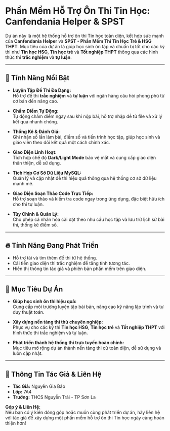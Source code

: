 # Phần Mềm Hỗ Trợ Ôn Thi Tin Học: Canfendania Helper & SPST

Dự án này là một hệ thống hỗ trợ ôn thi Tin học toàn diện, kết hợp sức mạnh của **Canfendania Helper** và **SPST - Phần Mềm Thi Tin Học Trẻ & HSG THPT**. Mục tiêu của dự án là giúp học sinh ôn tập và chuẩn bị tốt cho các kỳ thi như **Tin học HSG**, **Tin học trẻ** và **Tốt nghiệp THPT** thông qua các hình thức thi **trắc nghiệm** và **tự luận**.

---

## 🚀 Tính Năng Nổi Bật

- **Luyện Tập Đề Thi Đa Dạng:**  
  Hỗ trợ đề thi **trắc nghiệm** và **tự luận** với ngân hàng câu hỏi phong phú từ cơ bản đến nâng cao.

- **Chấm Điểm Tự Động:**  
  Tự động chấm điểm ngay sau khi nộp bài, hỗ trợ nhập đề từ file và xử lý kết quả nhanh chóng.

- **Thống Kê & Đánh Giá:**  
  Ghi nhận số lần làm bài, điểm số và tiến trình học tập, giúp học sinh và giáo viên theo dõi kết quả một cách chính xác.

- **Giao Diện Linh Hoạt:**  
  Tích hợp chế độ **Dark/Light Mode** bảo vệ mắt và cung cấp giao diện thân thiện, dễ sử dụng.

- **Tích Hợp Cơ Sở Dữ Liệu MySQL:**  
  Quản lý và cập nhật đề thi hiệu quả thông qua hệ thống cơ sở dữ liệu mạnh mẽ.

- **Giao Diện Soạn Thảo Code Trực Tiếp:**  
  Hỗ trợ soạn thảo và kiểm tra code ngay trong ứng dụng, đặc biệt hữu ích cho thi tự luận.

- **Tùy Chỉnh & Quản Lý:**  
  Cho phép cá nhân hóa cài đặt theo nhu cầu học tập và lưu trữ lịch sử bài thi, thống kê điểm số.

---

## 🔥 Tính Năng Đang Phát Triển

- Hỗ trợ tải và tìm thêm đề thi từ hệ thống.
- Cải tiến giao diện thi trắc nghiệm để tăng tính tương tác.
- Hiển thị thông tin tác giả và phiên bản phần mềm trên giao diện.

---

## 🚀 Mục Tiêu Dự Án

- **Giúp học sinh ôn thi hiệu quả:**  
  Cung cấp môi trường luyện tập bài bản, nâng cao kỹ năng lập trình và tư duy thuật toán.

- **Xây dựng nền tảng thi thử chuyên nghiệp:**  
  Phục vụ cho các kỳ thi **Tin học HSG**, **Tin học trẻ** và **Tốt nghiệp THPT** với hình thức thi trắc nghiệm và tự luận.

- **Phát triển thành hệ thống thi trực tuyến hoàn chỉnh:**  
  Mục tiêu mở rộng dự án thành nền tảng thi cử toàn diện, dễ sử dụng và luôn cập nhật.

---

## 📌 Thông Tin Tác Giả & Liên Hệ

- **Tác Giả:** Nguyễn Gia Bảo  
- **Lớp:** 7A4  
- **Trường:** THCS Nguyễn Trãi - TP Sơn La  

**Góp ý & Liên Hệ:**  
Nếu bạn có ý kiến đóng góp hoặc muốn cùng phát triển dự án, hãy liên hệ với tác giả để xây dựng một phần mềm hỗ trợ ôn thi Tin học ngày càng hoàn thiện hơn!
